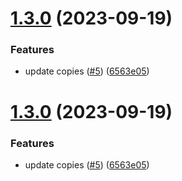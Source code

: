 # [1.3.0](https://github.com/yzhylin/react-module-federation/compare/host-v1.2.0...host-v1.3.0) (2023-09-19)


### Features

* update copies ([#5](https://github.com/yzhylin/react-module-federation/issues/5)) ([6563e05](https://github.com/yzhylin/react-module-federation/commit/6563e050079a7124c06526723c137ca54d05bd1a))





# [1.3.0](https://github.com/yzhylin/react-module-federation/compare/host-v1.2.0...host-v1.3.0) (2023-09-19)


### Features

* update copies ([#5](https://github.com/yzhylin/react-module-federation/issues/5)) ([6563e05](https://github.com/yzhylin/react-module-federation/commit/6563e050079a7124c06526723c137ca54d05bd1a))

